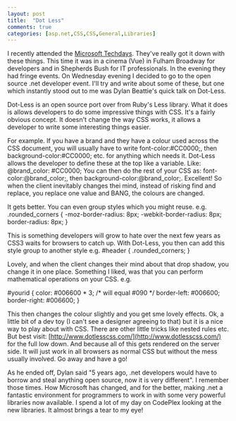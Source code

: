 ```yaml
---
layout: post
title:  "Dot Less"
comments: true
categories: [asp.net,CSS,CSS,General,Libraries]
---
```


I recently attended the [Microsoft Techdays](http://www.microsoft.com/uk/techdays). They've really got it down with these things. This time it was in a cinema (Vue) in Fulham Broadway for developers and in Shepherds Bush for IT professionals. In the evening they had fringe events. On Wednesday evening I decided to go to the open source .net developer event. I'll try and write about some of these, but one which instantly stood out to me was Dylan Beattie's quick talk on Dot-Less.

Dot-Less is an open source port over from Ruby's Less library. What it does is allows developers to do some impressive things with CSS. It's a fairly obvious concept. It doesn't change the way CSS works, it allows a developer to write some interesting things easier.

For example. If you have a brand and they have a colour used across the CSS document, you will usually have to write font-color:#CC0000;, then background-color:#CC0000; etc. for anything which needs it. Dot-Less allows the developer to define these at the top like a variable. Like: @brand_color: #CC0000; You can then do the rest of your CSS as: font-color:@brand_color;, then background-color:@brand_color;. Excellent! So when the client inevitably changes thei mind, instead of risking find and replace, you replace one value and BANG, the colours are changed.

It gets better. You can even group styles which you might reuse. e.g.
.rounded_corners {
  -moz-border-radius: 8px;
  -webkit-border-radius: 8px;
  border-radius: 8px;
}

This is something developers will grow to hate over the next few years as CSS3 waits for browsers to catch up. With Dot-Less, you then can add this style group to another style e.g.
#header {
  .rounded_corners;
}

Lovely, and when the client changes their mind about that drop shadow, you change it in one place. Something I liked, was that you can perform mathematical operations on your CSS. e.g.

#yourid {
  color: #006600 * 3; /* will equal #090 */
  border-left: #006600;
  border-right: #006600;
}

This then changes the colour slightly and you get sme lovely effects. Ok, a little bit of a dev toy (I can't see a designer agreeing to that) but it is a nice way to play about with CSS. There are other little tricks like nested rules etc. But best visit: [http://www.dotlesscss.com/](http://www.dotlesscss.com/) for the full low down. And because all of this gets rendered on the server side. It will just work in all browsers as normal CSS but without the mess usually involved. Go away and have a go!

As he ended off, Dylan said "5 years ago, .net developers would have to borrow and steal anything open source, now it is very different". I remember those times. How Microsoft has changed, and for the better, making .net a fantastic environment for programmers to work in with some very powerful libraries now available. I spend a lot of my day on CodePlex looking at the new libraries. It almost brings a tear to my eye!
